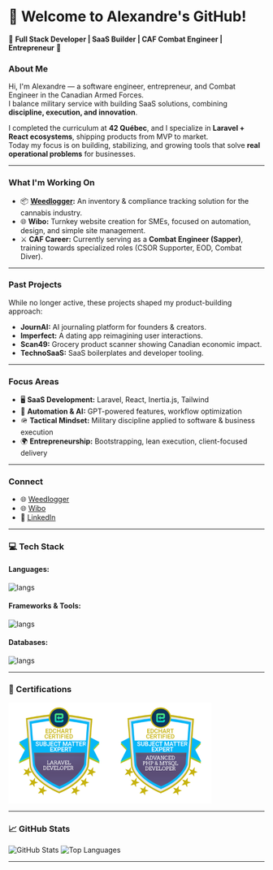 # 👋 Welcome to Alexandre's GitHub!

🌟 **Full Stack Developer | SaaS Builder | CAF Combat Engineer | Entrepreneur** 🌟

### About Me
Hi, I'm Alexandre — a software engineer, entrepreneur, and Combat Engineer in the Canadian Armed Forces.  
I balance military service with building SaaS solutions, combining **discipline, execution, and innovation**.  

I completed the curriculum at **42 Québec**, and I specialize in **Laravel + React ecosystems**, shipping products from MVP to market.  
Today my focus is on building, stabilizing, and growing tools that solve **real operational problems** for businesses.  

---

### What I'm Working On
- 📦 **[Weedlogger](https://weedlogger.com/):** An inventory & compliance tracking solution for the cannabis industry.  
- 🌐 **Wibo:** Turnkey website creation for SMEs, focused on automation, design, and simple site management.  
- ⚔️ **CAF Career:** Currently serving as a **Combat Engineer (Sapper)**, training towards specialized roles (CSOR Supporter, EOD, Combat Diver).  

---

### Past Projects
While no longer active, these projects shaped my product-building approach:  
- **JournAI:** AI journaling platform for founders & creators.  
- **Imperfect:** A dating app reimagining user interactions.  
- **Scan49:** Grocery product scanner showing Canadian economic impact.  
- **TechnoSaaS:** SaaS boilerplates and developer tooling.  

---

### Focus Areas
- 🖥 **SaaS Development:** Laravel, React, Inertia.js, Tailwind  
- 🤖 **Automation & AI:** GPT-powered features, workflow optimization  
- 🪖 **Tactical Mindset:** Military discipline applied to software & business execution  
- 🌍 **Entrepreneurship:** Bootstrapping, lean execution, client-focused delivery  

---

### Connect
- 🌐 [Weedlogger](https://weedlogger.com/)  
- 🌐 [Wibo](https://wibo.ca/)  
- 💼 [LinkedIn]([https://linkedin.com/](https://www.linkedin.com/in/alexandre-couture-53741a277/))

---

### 💻 Tech Stack
#### Languages:
![langs](https://skillicons.dev/icons?i=php,typescript,javascript,html,css,python,cpp,c&perline=)

#### Frameworks & Tools:
![langs](https://skillicons.dev/icons?i=laravel,react,expo,nginx,docker&perline=)

#### Databases:
![langs](https://skillicons.dev/icons?i=mysql,sqlite&perline=)

---

### 📜 Certifications
<div style="display:flex;">
<img src="https://github.com/demenciel/demenciel/blob/f0177af0193343f94e6ac36f6cba6631b2ececa6/laravel-certification-free-test_16964043991696404399(1).png" width="200" alt="Laravel Certification">
<img src="https://github.com/demenciel/demenciel/blob/f0177af0193343f94e6ac36f6cba6631b2ececa6/php_certification_online_free_exam_16164534201616453420.png" width="200" alt="PHP Certification">
</div>

---

### 📈 GitHub Stats
![GitHub Stats](https://github-readme-stats.vercel.app/api?username=demenciel&show_icons=true&theme=dark)
![Top Languages](https://github-readme-stats.vercel.app/api/top-langs/?username=demenciel&layout=compact&theme=dark)

---

<!---
demenciel/demenciel is a ✨ special ✨ repository because its `README.md` (this file) appears on your GitHub profile.
You can click the Preview link to take a look at your changes.
--->

